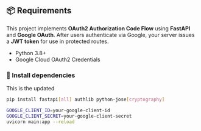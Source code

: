 ## 📦 Requirements
This project implements **OAuth2 Authorization Code Flow** using **FastAPI** and **Google OAuth**. After users authenticate via Google, your server issues a **JWT token** for use in protected routes.

- Python 3.8+
- Google Cloud OAuth2 Credentials

### 🔧 Install dependencies
This is the updated 
```bash
pip install fastapi[all] authlib python-jose[cryptography]

GOOGLE_CLIENT_ID=your-google-client-id
GOOGLE_CLIENT_SECRET=your-google-client-secret
uvicorn main:app --reload
